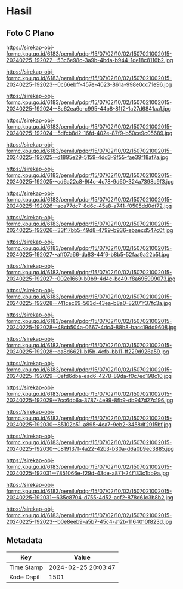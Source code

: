# Hasil

## Foto C Plano

https://sirekap-obj-formc.kpu.go.id/6183/pemilu/pdpr/15/07/02/10/02/1507021002015-20240225-192022--53c6e98c-3a9b-4bda-b944-1de18c8116b2.jpg

https://sirekap-obj-formc.kpu.go.id/6183/pemilu/pdpr/15/07/02/10/02/1507021002015-20240225-192023--0c66ebff-457e-4023-861a-998e0cc71e96.jpg

https://sirekap-obj-formc.kpu.go.id/6183/pemilu/pdpr/15/07/02/10/02/1507021002015-20240225-192024--8c62ea6c-c995-44b8-81f2-1a27d6841aa1.jpg

https://sirekap-obj-formc.kpu.go.id/6183/pemilu/pdpr/15/07/02/10/02/1507021002015-20240225-192024--5dfcb8d2-16fd-402e-87f9-b50ce9c05689.jpg

https://sirekap-obj-formc.kpu.go.id/6183/pemilu/pdpr/15/07/02/10/02/1507021002015-20240225-192025--d1895e29-5159-4dd3-9f55-fae39f18af7a.jpg

https://sirekap-obj-formc.kpu.go.id/6183/pemilu/pdpr/15/07/02/10/02/1507021002015-20240225-192025--cd6a22c8-9f4c-4c78-9d60-324a7398c9f3.jpg

https://sirekap-obj-formc.kpu.go.id/6183/pemilu/pdpr/15/07/02/10/02/1507021002015-20240225-192026--aca77dc7-8d6c-45a8-a741-f0505dd0df72.jpg

https://sirekap-obj-formc.kpu.go.id/6183/pemilu/pdpr/15/07/02/10/02/1507021002015-20240225-192026--33f17bb5-49d8-4799-b936-ebaecd547c0f.jpg

https://sirekap-obj-formc.kpu.go.id/6183/pemilu/pdpr/15/07/02/10/02/1507021002015-20240225-192027--aff07a66-da83-44f6-b8b5-52faa9a22b5f.jpg

https://sirekap-obj-formc.kpu.go.id/6183/pemilu/pdpr/15/07/02/10/02/1507021002015-20240225-192027--002e1669-b0b9-4d4c-bc49-f8a695999073.jpg

https://sirekap-obj-formc.kpu.go.id/6183/pemilu/pdpr/15/07/02/10/02/1507021002015-20240225-192028--741cec69-563d-43ea-b8a0-82071f37fc3a.jpg

https://sirekap-obj-formc.kpu.go.id/6183/pemilu/pdpr/15/07/02/10/02/1507021002015-20240225-192028--48cb504a-0667-4dc4-88b8-bacc19dd9608.jpg

https://sirekap-obj-formc.kpu.go.id/6183/pemilu/pdpr/15/07/02/10/02/1507021002015-20240225-192028--ea8d6621-b15b-4cfb-bb11-ff229d926a59.jpg

https://sirekap-obj-formc.kpu.go.id/6183/pemilu/pdpr/15/07/02/10/02/1507021002015-20240225-192029--0efd6dba-ead6-4278-89da-f0c7ed198c10.jpg

https://sirekap-obj-formc.kpu.go.id/6183/pemilu/pdpr/15/07/02/10/02/1507021002015-20240225-192029--7cc6db6a-3787-4e99-8fb9-db947d27c196.jpg

https://sirekap-obj-formc.kpu.go.id/6183/pemilu/pdpr/15/07/02/10/02/1507021002015-20240225-192030--85102b51-a895-4ca7-9eb2-3458df2915bf.jpg

https://sirekap-obj-formc.kpu.go.id/6183/pemilu/pdpr/15/07/02/10/02/1507021002015-20240225-192030--c819137f-4a22-42b3-b30a-d6a0b9ec3885.jpg

https://sirekap-obj-formc.kpu.go.id/6183/pemilu/pdpr/15/07/02/10/02/1507021002015-20240225-192031--7851066e-f29d-43de-a871-24f133c1bb9a.jpg

https://sirekap-obj-formc.kpu.go.id/6183/pemilu/pdpr/15/07/02/10/02/1507021002015-20240225-192031--635c8704-d755-4d52-acf2-878d61c3b8b2.jpg

https://sirekap-obj-formc.kpu.go.id/6183/pemilu/pdpr/15/07/02/10/02/1507021002015-20240225-192023--b0e8eeb9-a5b7-45c4-a12b-1164010f823d.jpg


## Metadata

| Key        | Value               |
| ---------- | ------------------- |
| Time Stamp | 2024-02-25 20:03:47 |
| Kode Dapil | 1501                |



